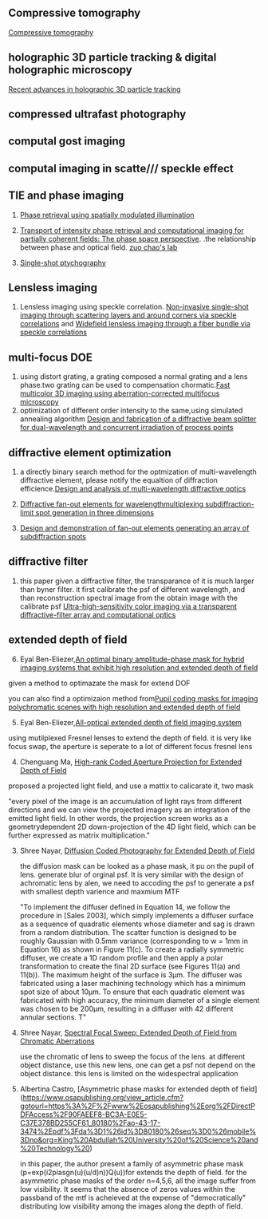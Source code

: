 ## Compressive tomography
[Compressive tomography](https://www.osapublishing.org/aop/abstract.cfm?utm_medium=Email&utm_source=Collection&utm_campaign=AOPUnderpromotedArticles&utm_term=2016&utm_content=DECEMBER&uri=aop-7-4-756)

## holographic 3D particle tracking  & digital holographic microscopy

[Recent advances in holographic 3D particle tracking](https://www.osapublishing.org/aop/abstract.cfm?utm_medium=Email&utm_source=Collection&utm_campaign=AOPUnderpromotedArticles&utm_term=2016&utm_content=DECEMBER&uri=aop-7-4-713)

## compressed ultrafast photography

## computal gost imaging

## computal imaging in scatte/// speckle effect

## TIE and phase imaging
1. [Phase retrieval using spatially modulated illumination](http://www.zuochao.org/uploads/1/1/0/7/11076000/2014_ol_speckle_tie.pdf)
2. [Transport of intensity phase retrieval and computational imaging for partially coherent fields: The phase space perspective](http://www.sciencedirect.com/science/article/pii/S0143816615000457). 
  .the relationship between phase and optical field. 
[zuo chao's lab](http://www.zuochao.org/transport-of-intensity-tie-phase-imaging.html)

3. [Single-shot ptychography](https://www.osapublishing.org/optica/abstract.cfm?uri=optica-3-1-9&origin=search#articleCitations)



## Lensless imaging
1. Lensless imaging using speckle correlation. [Non-invasive single-shot imaging through
scattering layers and around corners via
speckle correlations](http://www.nature.com/nphoton/journal/v8/n10/pdf/nphoton.2014.189.pdf) and [Widefield lensless imaging through a fiber
bundle via speckle correlations](https://www.osapublishing.org/DirectPDFAccess/8B272394-052D-4793-8D2874EA4397C028_347870/oe-24-15-16835.pdf?da=1&id=347870&seq=0&mobile=no)


## multi-focus DOE

1. using distort grating, a grating composed a normal grating and a lens phase.two grating can be used to compensation chormatic.[Fast multicolor 3D imaging using aberration-corrected multifocus microscopy](http://www.nature.com/nmeth/journal/v10/n1/pdf/nmeth.2277.pdf)
2. optimization of different order intensity to the same,using simulated annealing algorithm [Design and fabrication of a diffractive beam splitter for dual-wavelength and concurrent irradiation of process points
](https://www.osapublishing.org/DirectPDFAccess/2FB05EFC-CA34-A475-5236BC1B7B4BFD98_345388/oe-24-14-16111.pdf?da=1&id=345388&seq=0&mobile=no)

## diffractive element optimization
1. a directly binary search method for the optmization of multi-wavelength diffractive element, please notify the equaltion of diffraction efficience.[Design and analysis of multi-wavelength diffractive optics](https://www.osapublishing.org/DirectPDFAccess/28A19E07-B7CF-E988-9B4EBB2EF2675417_226747/oe-20-3-2814.pdf?da=1&id=226747&seq=0&mobile=no)
2. [Diffractive fan-out elements for wavelengthmultiplexing
subdiffraction-limit spot generation in three dimensions](https://www.osapublishing.org/view_article.cfm?gotourl=https%3A%2F%2Fwww%2Eosapublishing%2Eorg%2FDirectPDFAccess%2F2D7A918C-9EB6-6A9E-B296054A0173D67F_348330%2Fao-55-23-6371%2Epdf%3Fda%3D1%26id%3D348330%26seq%3D0%26mobile%3Dno&org=King%20Abdullah%20University%20of%20Science%20and%20Technology%20)

3. [Design and demonstration of fan-out elements generating an array of subdiffraction spots](https://www.osapublishing.org/DirectPDFAccess/5B9C4830-EE08-3170-4CF4F844330E4C74_302001/oe-22-21-25196.pdf?da=1&id=302001&seq=0&mobile=no)




## diffractive filter
1. this paper given a diffractive filter, the transparance of it is much larger than byner filter. it first calibrate the psf of different wavelength, and than reconstruction spectral image from the obtain image with the calibrate psf
[Ultra-high-sensitivity color imaging via a transparent diffractive-filter array and computational optics](https://www.osapublishing.org/DirectPDFAccess/8DF2968B-B5CC-7D68-4197C6786C961E2B_332087/optica-2-11-933.pdf?da=1&id=332087&seq=0&mobile=no)


## extended depth of field ##
6. Eyal Ben-Eliezer,[An optimal binary amplitude-phase mask for hybrid
imaging systems that exhibit high resolution and
extended depth of field](https://www.osapublishing.org/DirectPDFAccess/8CB56C81-E73B-B8D2-1B93CCDA54DD1B04_175057/oe-16-25-20540.pdf?da=1&id=175057&seq=0&mobile=no)

given a method to optimazate the mask for extend DOF

you can also find a optimizaion method from[Pupil coding masks for imaging polychromatic
scenes with high resolution and extended depth
of field ](https://www.osapublishing.org/DirectPDFAccess/8C9A88EF-AEE4-89C0-C34A01907A102310_203692/oe-18-15-15569.pdf?da=1&id=203692&seq=0&mobile=no)

5. Eyal Ben-Eliezer,[All-optical extended depth of field
imaging system](http://iopscience.iop.org/article/10.1088/1464-4258/5/5/359/pdf)

using mutilplexed Fresnel lenses to extend the depth of field. it is very like focus swap, the aperture is seperate to a lot of different focus fresnel lens

4. Chenguang Ma, [High-rank Coded Aperture Projection for Extended Depth of Field](http://web.media.mit.edu/~gordonw/research/HR3DProjector_ICCP2013.pdf)

  proposed a projected light field, and use a mattix to calicarate it, two mask
  
  "every pixel of the image is an accumulation of light rays from different directions and we can view the projected
imagery as an integration of the emitted light field. In other words, the projection screen works as a geometrydependent
2D down-projection of the 4D light field, which can be further expressed as matrix multiplication."

3. Shree Nayar, [Diffusion Coded Photography for Extended Depth of Field](http://www1.cs.columbia.edu/CAVE/publications/pdfs/Cossairt_SIGGRAPH10.pdf)

   the diffusion mask can be looked as a phase mask, it pu on the pupil of lens. generate blur of orginal psf.
   It is very similar with the design of achromatic lens by alen, we need to accoding the psf to generate a psf with smallest depth varience and maxmium MTF
   
   "To implement the diffuser defined in Equation 14, we follow the procedure in [Sales 2003], which simply implements a diffuser
surface as a sequence of quadratic elements whose diameter and sag is drawn from a random distribution. The scatter function is designed to be roughly Gaussian with 0.5mm variance (corresponding to w = 1mm in Equation 16) as shown in Figure 11(c). To create
a radially symmetric diffuser, we create a 1D random profile and then apply a polar transformation to create the final 2D surface (see
Figures 11(a) and 11(b)). The maximum height of the surface is 3µm. The diffuser was fabricated using a laser machining technology
which has a minimum spot size of about 10µm. To ensure that each quadratic element was fabricated with high accuracy, the minimum diameter of a single element was chosen to be 200µm, resulting in a diffuser with 42 different annular sections. T"

2. Shree Nayar, [Spectral Focal Sweep: Extended Depth of Field from Chromatic Aberrations](http://ieeexplore.ieee.org/stamp/stamp.jsp?tp=&arnumber=5585101)
   
    use the chromatic of lens to sweep the focus of the lens. at different object distance, use this new lens, one can get a 
    psf not depend on the object distance. this lens is limited on the widespectral application


1. Albertina Castro, [Asymmetric phase masks for extended depth of field] (https://www.osapublishing.org/view_article.cfm?gotourl=https%3A%2F%2Fwww%2Eosapublishing%2Eorg%2FDirectPDFAccess%2F90FAEEF8-BC3A-E0E5-C37E378BD255CF61_80180%2Fao-43-17-3474%2Epdf%3Fda%3D1%26id%3D80180%26seq%3D0%26mobile%3Dno&org=King%20Abdullah%20University%20of%20Science%20and%20Technology%20)
   
   in this paper, the author present a family of asymmetric phase mask (p=exp(i2piasgn(u)(u/d)n))Q(u))for extends the depth of field. for the asymmetric
   phase masks of the order n=4,5,6, all the image suffer from low visibility. It seems that the absence of zeros values within the passband of
   the mtf is acheieved at the expense of "democratically" distributing low visibility among the images along the depth of field.
